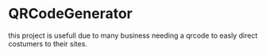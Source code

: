 # QRCodeGenerator
this project is usefull due to many business needing a qrcode to easly direct costumers to their sites.

